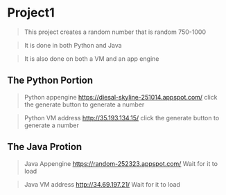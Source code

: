 # Project1

> This project creates a random number that is random 750-1000

> It is done in both Python and Java

> It is also done on both a VM and an app engine

## The Python Portion

> Python appengine https://diesal-skyline-251014.appspot.com/ click the 
generate button to generate a number

> Python VM address http://35.193.134.15/  click the generate button to 
generate a number

## The Java Protion

> Java Appengine https://random-252323.appspot.com/ Wait for it to load

> Java VM address  http://34.69.197.21/ Wait for it to load
